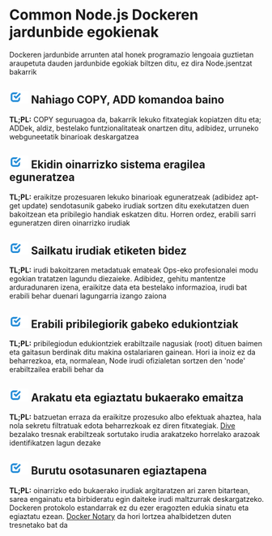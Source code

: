 [✔]: ../../assets/images/checkbox-small-blue.png

# Common Node.js Dockeren jardunbide egokienak

Dockeren jardunbide arrunten atal honek programazio lengoaia guztietan araupetuta dauden jardunbide egokiak biltzen ditu, ez dira Node.jsentzat bakarrik

## ![✔] Nahiago COPY, ADD komandoa baino

**TL;PL:** COPY seguruagoa da, bakarrik lekuko fitxategiak kopiatzen ditu eta; ADDek, aldiz, bestelako funtzionalitateak onartzen ditu, adibidez, urruneko webguneetatik binarioak deskargatzea

## ![✔] Ekidin oinarrizko sistema eragilea eguneratzea

**TL;PL:** eraikitze prozesuaren lekuko binarioak eguneratzeak (adibidez apt-get update) sendotasunik gabeko irudiak sortzen ditu exekutatzen duen bakoitzean eta pribilegio handiak eskatzen ditu. Horren ordez, erabili sarri eguneratzen diren oinarrizko irudiak

## ![✔] Sailkatu irudiak etiketen bidez

**TL;PL:** irudi bakoitzaren metadatuak emateak Ops-eko profesionalei modu egokian tratatzen lagundu diezaieke. Adibidez, gehitu mantentze arduradunaren izena, eraikitze data eta bestelako informazioa, irudi bat erabili behar duenari lagungarria izango zaiona

## ![✔] Erabili pribilegiorik gabeko edukiontziak

**TL;PL:** pribilegiodun edukiontziek erabiltzaile nagusiak (root) dituen baimen eta gaitasun berdinak ditu makina ostalariaren gainean. Hori ia inoiz ez da beharrezkoa, eta, normalean, Node irudi ofizialetan sortzen den 'node' erabiltzailea erabili behar da

## ![✔] Arakatu eta egiaztatu bukaerako emaitza

**TL;PL:** batzuetan erraza da eraikitze prozesuko albo efektuak ahaztea, hala nola sekretu filtratuak edota beharrezkoak ez diren fitxategiak. [Dive](https://github.com/wagoodman/dive) bezalako tresnak erabiltzeak sortutako irudia arakatzeko horrelako arazoak identifikatzen lagun dezake

## ![✔] Burutu osotasunaren egiaztapena

**TL;PL:** oinarrizko edo bukaerako irudiak argitaratzen ari zaren bitartean, sarea engainatu eta birbideratu egin daiteke irudi maltzurrak deskargatzeko. Dockeren protokolo estandarrak ez du ezer eragozten edukia sinatu eta egiaztatu ezean. [Docker Notary](https://docs.docker.com/notary/getting_started/) da hori lortzea ahalbidetzen duten tresnetako bat da
